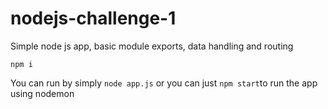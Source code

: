 # nodejs-challenge-1
Simple node js app, basic module exports, data handling and routing

```npm i```

You can run by simply ```node app.js``` or you can just ```npm start```to run the app using nodemon
